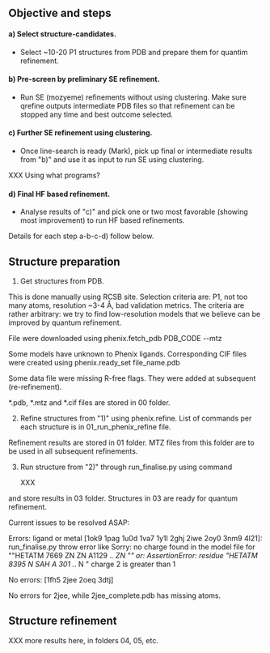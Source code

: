 ## Objective and steps

#### a) Select structure-candidates.

   * Select ~10-20 P1 structures from PDB and prepare them for quantim refinement.
   
#### b) Pre-screen by preliminary SE refinement.
   
   * Run SE (mozyeme) refinements without using clustering. Make sure qrefine outputs 
   intermediate PDB files so that refinement can be stopped any time and best outcome 
   selected.
   
#### c) Further SE refinement using clustering.

   * Once line-search is ready (Mark), pick up final or intermediate results from "b)" and
   use it as input to run SE using clustering.
   
   XXX Using what programs?
   
#### d) Final HF based refinement.

   * Analyse results of "c)" and pick one or two most favorable (showing most improvement)
   to run HF based refinements.

Details for each step a-b-c-d) follow below.

Structure preparation
---------------------

1) Get structures from PDB. 

This is done manually using RCSB site. Selection criteria are: P1, not too many atoms, 
resolution ~3-4 Å, bad validation metrics. The criteria are rather arbitrary: we try
to find low-resolution models that we believe can be improved by quantum refinement.

File were downloaded using 
    phenix.fetch_pdb PDB_CODE --mtz

Some models have unknown to Phenix ligands. Corresponding CIF files were created using 
phenix.ready_set file_name.pdb

Some data file were missing R-free flags. They were added at subsequent (re-refinement).

*.pdb, *.mtz and *.cif files are stored in 00 folder.

2) Refine structures from "1)" using phenix.refine. List of commands per each structure is
   in 01_run_phenix_refine file.

Refinement results are stored in 01 folder. MTZ files from this folder are to be used in all
subsequent refinements.

3) Run structure from "2)" through run_finalise.py using command

   XXX

and store results in 03 folder. Structures in 03 are ready for quantum refinement.

Current issues to be resolved ASAP:

Errors:
ligand or metal
[1ok9 1pag 1u0d 1va7 1y1l 2ghj 2iwe 2oy0 3nm9 4l21]:
run_finalise.py throw error like 
     Sorry: no charge found in the model file for ""HETATM 7669 ZN    ZN A1129 .*.    ZN  ""
or:
  AssertionError: residue "HETATM 8395  N   SAH A 301 .*.     N  " charge 2 is greater than 1

No errors:
[1fh5 2jee 2oeq 3dtj]

No errors for 2jee, while 2jee_complete.pdb has missing atoms.

Structure refinement
--------------------

XXX more results here, in folders 04, 05, etc.
